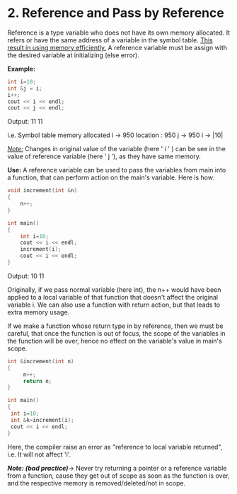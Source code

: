 # 2. Reference and Pass by Reference

Reference is a type variable who does not have its own memory allocated. It refers or have the same address of a variable in the symbol table. 
<ins>This result in using memory efficiently.</ins>
A reference variable must be assign with the desired variable at initializing (else error).

**Example:**

```c++
int i=10;
int &j = i;
i++;
cout << i << endl;
cout << j << endl;
```

Output: 
			 11
			 11

i.e.
	Symbol table              memory allocated
	i -> 950                       location : 950
	j -> 950                       i -> |10|

*<ins>Note:</ins>* Changes in original value of the variable (here ' i ' ) can be see in the value of reference variable (here ' j '), as they have same memory.

**Use:** A reference variable can be used to pass the variables from main into a function, that can perform action on the main's variable. Here is how:

```c++
void increment(int &n)
{
	n++;
}

int main()
{
	int i=10;
	cout << i << endl;
	increment(i);
	cout << i << endl;
}
```

Output: 10
              11

Originally, if we pass normal variable (here int), the n++ would have been applied to a local variable of that function that doesn't affect the original variable i.
We can also use a function with return action, but that leads to extra memory usage.

If we make a function whose return type in by reference, then we must be careful, that once the function is out of focus, the scope of the variables in the function will be over, hence no effect on the variable's value in main's scope.

```c++
int &increment(int n)
{
	 n++;
	 return n;
}

int main()
{
 int i=10;
 int &k=increment(i);
 cout << i << endl;
}
```

Here, the compiler raise an error as "reference to local variable returned", i.e. It will not affect 'i'.

***Note: (bad practice)***-> Never try returning a pointer or a reference variable from a function, cause they get out of scope as soon as the function is over, and the respective memory is removed/deleted/not in scope.